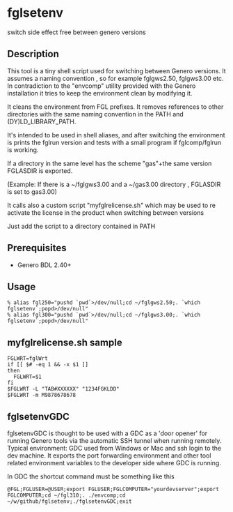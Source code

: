 # fglsetenv
switch side effect free between genero versions


## Description

This tool is a tiny shell script used for switching between Genero versions.
It assumes a naming convention <basename><version>, so for example fglgws2.50, fglgws3.00 etc.
In contradiction to the "envcomp" utility provided with the Genero installation it tries to keep the environment clean by modifying it.

It cleans the environment from FGL prefixes.
It removes references to other directories with the same naming convention in the PATH and (DY)LD_LIBRARY_PATH.

It's intended to be used in shell aliases, and after switching the environment is prints the fglrun version and tests with a small program if fglcomp/fglrun is working.

If a directory in the same level has the scheme "gas"+the same version FGLASDIR is exported.

(Example: If there is a ~/fglgws3.00 and a ~/gas3.00 directory , FGLASDIR is set to gas3.00)

It calls also a custom script "myfglrelicense.sh" which may be used to re activate the license in the product when switching between versions

Just add the script to a directory contained in PATH


## Prerequisites

* Genero BDL 2.40+

## Usage

```
% alias fgl250="pushd `pwd`>/dev/null;cd ~/fglgws2.50;. `which fglsetenv`;popd>/dev/null"
% alias fgl300="pushd `pwd`>/dev/null;cd ~/fglgws3.00;. `which fglsetenv`;popd>/dev/null"
```
## myfglrelicense.sh sample
```
FGLWRT=fglWrt
if [[ $# -eq 1 && -x $1 ]]
then
  FGLWRT=$1
fi
$FGLWRT -L "TAB#XXXXXX" "1234FGKLDD"
$FGLWRT -m M9878678678
```

## fglsetenvGDC

fglsetenvGDC is thought to be used with a GDC as a 'door opener' for running Genero tools via the automatic SSH tunnel when running remotely.
Typical environment: GDC used from Windows or Mac and ssh login to the dev machine.
It exports the port forwarding environment and other tool related environment variables to the developer side where GDC is running.

In GDC the shortcut command must be something like this
```
@FGL;FGLUSER=@USER;export FGLUSER;FGLCOMPUTER="yourdevserver";export FGLCOMPUTER;cd ~/fgl310;. ./envcomp;cd ~/w/github/fglsetenv;./fglsetenvGDC;exit
```

